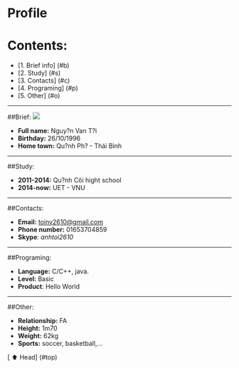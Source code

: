 
<a name = "top"></a>
# Profile
# Contents:

* [1. Brief info] (#b)
* [2. Study] (#s)
* [3. Contacts] (#c)
* [4. Programing] (#p)
* [5. Other] (#o)
---
##Brief:
<a name = "b"></a>
<img src = "[Imgur](http://i.imgur.com/VNrWYzr.jpg)">

* **Full name:** Nguy?n Van T?i
* **Birthday:** 26/10/1996
* **Home town:** Qu?nh Ph? -  Thái Bình
----
##Study:
<a name = "s"></a>
* **2011-2014:** Qu?nh Côi hight school
* **2014-now:** UET - VNU
----
##Contacts:
<a name = "c"></a>

* **Email:** toinv2610@gmail.com
* **Phone number:** 01653704859
* **Skype**: *anhtoi2610*
----
##Programing:
<a name = "p"></a>

* **Language:** C/C++, java.
* **Level:** Basic
* **Product**: Hello World
----
##Other:
<a name = "o"></a>

* **Relationship:** FA
* **Height:** 1m70
* **Weight:** 62kg
* **Sports:** soccer, basketball,...

[ :arrow_up: Head] (#top)
